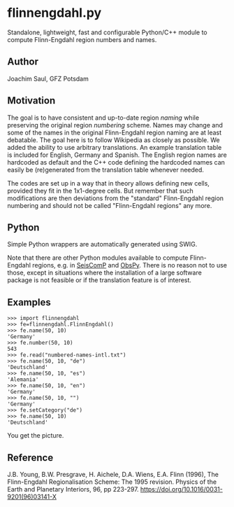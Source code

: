 # flinnengdahl.py

Standalone, lightweight, fast and configurable Python/C++ module to compute
Flinn-Engdahl region numbers and names.

## Author

Joachim Saul, GFZ Potsdam

## Motivation

The goal is to have consistent and up-to-date region *naming* while
preserving the original region *numbering* scheme. Names may change and some
of the names in the original Flinn-Engdahl region naming are at least debatable.
The goal here is to follow Wikipedia as closely as possible. We added the
ability to use arbitrary translations. An example translation table
is included for English, Germany and Spanish. The English region names are
hardcoded as default and the C++ code defining the hardcoded names can easily
be (re)generated from the translation table whenever needed.

The codes are set up in a way that in theory allows defining new cells,
provided they fit in the 1x1-degree cells. But remember that such
modifications are then deviations from the "standard" Flinn-Engdahl
region numbering and should not be called "Flinn-Engdahl regions" any more.

## Python

Simple Python wrappers are automatically generated using SWIG.

Note that there are other Python modules available to compute Flinn-Engdahl regions,
e.g. in [SeisComP](https://github.com/SeisComP) and [ObsPy](https://github.com/obspy).
There is no reason not to use those, except in situations where the installation of
a large software package is not feasible or if the translation feature is of interest.

## Examples

```
>>> import flinnengdahl
>>> fe=flinnengdahl.FlinnEngdahl()
>>> fe.name(50, 10)
'Germany'
>>> fe.number(50, 10)
543
>>> fe.read("numbered-names-intl.txt")
>>> fe.name(50, 10, "de")
'Deutschland'
>>> fe.name(50, 10, "es")
'Alemania'
>>> fe.name(50, 10, "en")
'Germany'
>>> fe.name(50, 10, "")
'Germany'
>>> fe.setCategory("de")
>>> fe.name(50, 10)
'Deutschland'
```

You get the picture.

## Reference

J.B. Young, B.W. Presgrave, H. Aichele, D.A. Wiens, E.A. Flinn (1996),
The Flinn-Engdahl Regionalisation Scheme: The 1995 revision.
Physics of the Earth and Planetary Interiors, 96, pp 223-297.
https://doi.org/10.1016/0031-9201(96)03141-X
